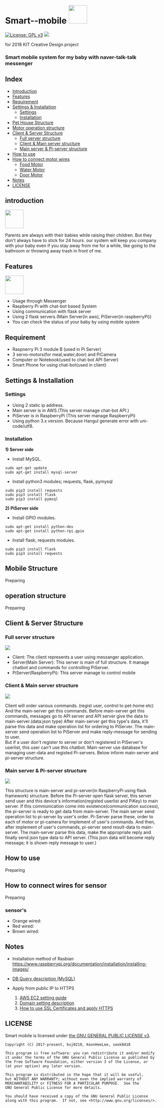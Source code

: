 
# Smart--mobile <img src="https://image.flaticon.com/icons/svg/306/306905.svg?raw=true" width =60>
[![License: GPL v3](https://img.shields.io/badge/licence-GPL%20v3-yellow.svg)](https://github.com/kuj0210/IoT-Pet-Home-System/blob/master/LICENSE)
<img src="https://img.shields.io/badge/python-%3E%3D3-brightgreen.svg">

for 2018 KIT Creative Design project



### Smart mobile system for my baby with naver-talk-talk messenger



## Index
* [Introduction](#introduction)
* [Features](#features)
* [Requirement](#requirement)
* [Settings & Installation](#settings--installation)
  * [Settings](#settings)
  * [Installation](#installation)
* [Pet House Structure](#pet-house-structure)
* [Motor operation structure](#motor-operation-structure)
* [Client & Server Structure](#client--server-structure)
  * [Full server structure](#full-server-structure)
  * [Client & Main server structure](#client--main-server-structure)
  * [Main server & Pi-server structure](#main-server--pi-server-structure)
* [How to use](#how-to-use)
* [How to connect motor wires](#how-to-connect-motor-wires)
  * [Food Motor](#food-motor)
  * [Water Motor](#water-motor)
  * [Door Motor](#door-motor)
* [Notes](#notes)
* [LICENSE](#license)

## **introduction** 
<img src = "https://image.flaticon.com/icons/svg/187/187614.svg" width=60 >

Parents are always with their babies while raising their children. But they don't always have to stick for 24 hours. our system will keep you company with your baby even if you stay away from me for a while, like going to the bathroom or throwing away trash in front of me.


## **Features**
<img src = "https://image.flaticon.com/icons/svg/321/321777.svg" width=60 >

 - Usage through Messenger
 - Raspberry Pi with chat-bot based System
 - Using communication with flask server
 - Using 2 flask servers.(Main Server(in aws), PiServer(in raspberryPi))
 - You can check the status of your baby by using mobile system


## **Requirement**

 - Raspnerry Pi 3 module B (used in Pi Server)
 - 3 servo-motors(for meal,water,door) and PiCamera
 - Computer or Notebook(used to chat-bot API Server)
 - Smart Phone for using chat-bot(used in client)

## **Settings & Installation**

### **Settings** 

 - Using 2 static ip address.
 - Main server is in AWS.(This server manage chat-bot API.)
 - PiServer is in RaspberryPi (This server manage RaspberryPi)
 - Using python 3.x version. Because Hangul generate error with uni-code/utf8.
 
### **Installation**
 
 **1) Server side**
  - Install MySQL.
  ```
  sudo apt-get update
  sudo apt-get install mysql-server
  ```
  
  - Install python3 modules; requests, flask, pymysql 
  ```
  sudo pip3 install requests
  sudo pip3 install flask
  sudo pip3 install pymsql
  ```
   
 **2) PiServer side**
  - Install GPIO modules.
  ```
  sudo apt-get install python-dev
  sudo apt-get install python-rpi.gpio
  ```
   
  - Install flask, requests modules.
  ```
  sudo pip3 install flask
  sudo pip3 install requests
  ```

## **Mobile Structure**
Preparing


## **operation structure** 
Preparing


## **Client & Server Structure**

### **Full server structure**

![](https://github.com/kuj0210/opensourceproject/blob/master/.README/Client&Server_Structure.png?raw=true)

- Client: The client represents a user using messanger application.
- Server(Main Server): This server is main of full structure. It manage chatbot and commands for controlling PiServer.
- PiServer(RaspberryPi): This server manage to control mobile


### **Client & Main server structure**

![](https://github.com/kuj0210/IoT-Pet-Home-System/blob/master/.README/Structure_client&mainserver.png?raw=true)


 Client will order various commands. (regist user, control to pet-home etc) And the main-server get this commands. Before main-server get this commands, messages go to API server and API server give the data to main-server.(data:json type) After main-server get this type's data, it'll parse this data and make operation list for ordering to PiServer. The main-server send operation list to PiServer and make reply-message for sending to user.<br>
 But if a user don't register to server or don't registered in PiServer's userlist, this user can't use this chatbot. Main-server use database for managing user-data and registed Pi-servers. Below inform main-server and pi-server structure.


### **Main server & Pi-server structure**

![](https://github.com/kuj0210/IoT-Pet-Home-System/blob/master/.README/Structure_mainserver&piserver.png?raw=true)


This structure is main-server and pi-server(in RaspberryPi using flask framework) structure. Before the Pi-server open flask server, this server send user and this device's information(registed userlist and PiKey) to main server. If this communication come into existence(communication success), the pi-server is ready to get data from main-server. The main server send operation list to pi-server by user's order. Pi-Server parse these, order to each of motor or pi-camera for implement of user's commands. And then, after implement of user's commands, pi-server send result-data to main-server. The main-server parse this data, make the appropriate reply and finally send json type data to API server. (This json data will become reply message; it is shown reply message to user.)


## **How to use**
Preparing

## **How to connect wires for sensor**
Preparing


### sensor's

- Orange wired: 
- Red wired: 
- Brown wired: 


 ## **Notes**
 
 - Installation method of Rasbian<br>
   https://www.raspberrypi.org/documentation/installation/installing-images/

 - [DB Query description (MySQL)](https://github.com/kuj0210/IoT-Pet-Home-System/blob/master/.README/Notes/DB_Query_description.md)
 
 - Apply from public IP to HTTPS
   1. [AWS EC2 setting guide](https://github.com/kuj0210/IoT-Pet-Home-System/blob/master/.README/Notes/AWS_EC2_setting.md)
   2. [Domain setting description](https://github.com/kuj0210/IoT-Pet-Home-System/blob/master/.README/Notes/Domain_setting.md)
   3. [How to use SSL Certificates and apply HTTPS](https://github.com/kuj0210/IoT-Pet-Home-System/blob/master/.README/Notes/How_to_use_SSL_Certificates_and_apply_HTTPS.md)

 ## **LICENSE**
 
Smart mobile is licensed under [the GNU GENERAL PUBLIC LICENSE v3](https://github.com/kuj0210/IoT-Pet-Home-System/blob/master/LICENSE).
 
 ```
 Copyright (C) 2017-present, kuj0210, KeonHeeLee, seok8418

This program is free software: you can redistribute it and/or modify
it under the terms of the GNU General Public License as published by
the Free Software Foundation, either version 3 of the License, or
(at your option) any later version.

This program is distributed in the hope that it will be useful,
but WITHOUT ANY WARRANTY; without even the implied warranty of
MERCHANTABILITY or FITNESS FOR A PARTICULAR PURPOSE.  See the
GNU General Public License for more details.

You should have received a copy of the GNU General Public License
along with this program.  If not, see <http://www.gnu.org/licenses/>.
```
